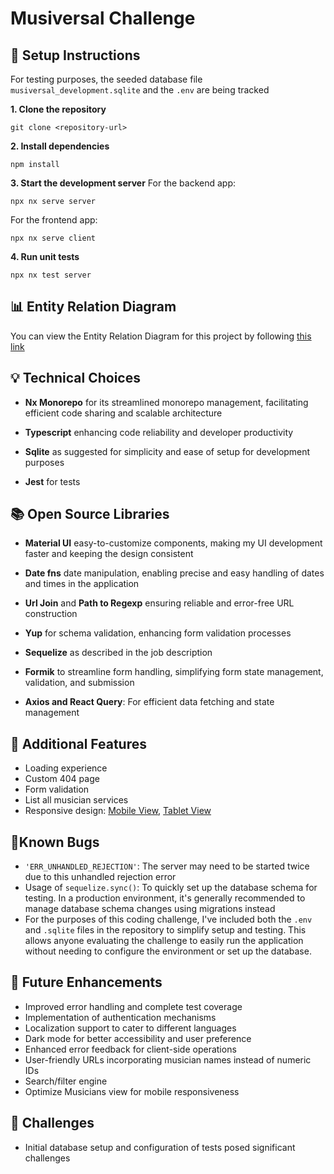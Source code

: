 # Musiversal Challenge

## 🚀 Setup Instructions

For testing purposes, the seeded database file `musiversal_development.sqlite` and the `.env` are being tracked

**1. Clone the repository**

```
git clone <repository-url>
```

**2. Install dependencies**

```
npm install
```

**3. Start the development server**
For the backend app:

```
npx nx serve server
```

For the frontend app:

```
npx nx serve client
```

**4. Run unit tests**

```
npx nx test server
```

## 📊 Entity Relation Diagram

You can view the Entity Relation Diagram for this project by following [this link](https://drive.google.com/file/d/1UqeuolUd3aGrP2O3Vn3_55jqX5-RcgnJ/view?usp=sharing)

## 💡 Technical Choices

- **Nx Monorepo** for its streamlined monorepo management, facilitating efficient code sharing and scalable architecture

- **Typescript** enhancing code reliability and developer productivity

- **Sqlite** as suggested for simplicity and ease of setup for development purposes

- **Jest** for tests

## 📚 Open Source Libraries

- **Material UI** easy-to-customize components, making my UI development faster and keeping the design consistent

- **Date fns** date manipulation, enabling precise and easy handling of dates and times in the application

- **Url Join** and **Path to Regexp** ensuring reliable and
  error-free URL construction

- **Yup** for schema validation, enhancing form validation processes

- **Sequelize** as described in the job description

- **Formik** to streamline form handling, simplifying form state management, validation, and submission

- **Axios and React Query**: For efficient data fetching and state management

## 🌟 Additional Features

- Loading experience
- Custom 404 page
- Form validation
- List all musician services
- Responsive design: [Mobile View](https://ihack-cloud.s3.eu-west-3.amazonaws.com/mobile-view.png), [Tablet View](https://ihack-cloud.s3.eu-west-3.amazonaws.com/tablet-view.png)

## 🐛Known Bugs

- `'ERR_UNHANDLED_REJECTION'`: The server may need to be started twice due to this unhandled rejection error
- Usage of `sequelize.sync()`: To quickly set up the database schema for testing. In a production environment, it's generally recommended to manage database schema changes using migrations instead
- For the purposes of this coding challenge, I've included both the `.env` and `.sqlite` files in the repository to simplify setup and testing. This allows anyone evaluating the challenge to easily run the application without needing to configure the environment or set up the database.

## 🔮 Future Enhancements

- Improved error handling and complete test coverage
- Implementation of authentication mechanisms
- Localization support to cater to different languages
- Dark mode for better accessibility and user preference
- Enhanced error feedback for client-side operations
- User-friendly URLs incorporating musician names instead of numeric IDs
- Search/filter engine
- Optimize Musicians view for mobile responsiveness

## 🚧 Challenges

- Initial database setup and configuration of tests posed significant challenges
